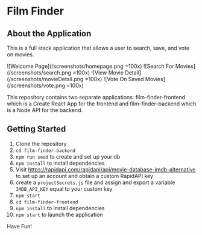 # Film Finder

## About the Application

This is a full stack application that allows a user to search, save, and vote on movies.

![Welcome Page](/screenshots/homepage.png =100x)
![Search For Movies](/screenshots/search.png =100x)
![View Movie Detail](/screenshots/movieDetail.png =100x)
![Vote On Saved Movies](/screenshots/vote.png =100x)

This repository contains two separate applications: film-finder-frontend which is a Create React App for the frontend and film-finder-backend which is a Node API for the backend.

## Getting Started
1. Clone the repository
2. `cd film-finder-backend`
3. `npm run seed` to create and set up your db
4. `npm install` to install dependencies
5. Visit https://rapidapi.com/rapidapi/api/movie-database-imdb-alternative to set up an account and obtain a custom RapidAPI key
6. create a `projectSecrets.js` file and assign and export a variable `IMDB_API_KEY` equal to your custom key
7. `npm start`
8. `cd film-finder-frontend`
9. `npm install` to install dependencies
10. `npm start` to launch the application


Have Fun!

